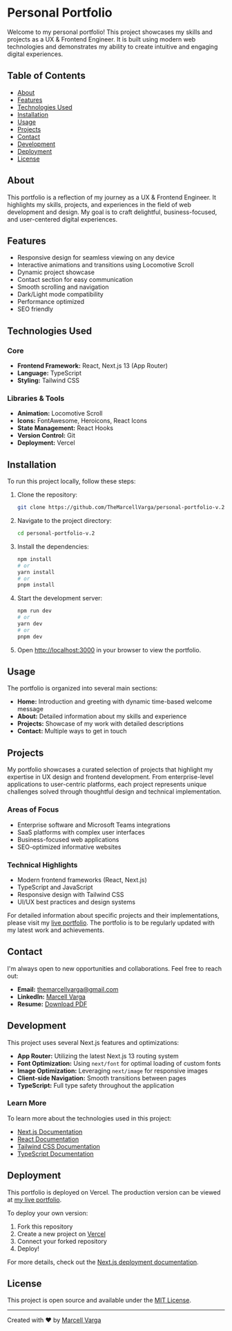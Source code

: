 # Personal Portfolio

Welcome to my personal portfolio! This project showcases my skills and projects as a UX & Frontend Engineer. It is built using modern web technologies and demonstrates my ability to create intuitive and engaging digital experiences.

## Table of Contents

- [About](#about)
- [Features](#features)
- [Technologies Used](#technologies-used)
- [Installation](#installation)
- [Usage](#usage)
- [Projects](#projects)
- [Contact](#contact)
- [Development](#development)
- [Deployment](#deployment)
- [License](#license)

## About

This portfolio is a reflection of my journey as a UX & Frontend Engineer. It highlights my skills, projects, and experiences in the field of web development and design. My goal is to craft delightful, business-focused, and user-centered digital experiences.

## Features

- Responsive design for seamless viewing on any device
- Interactive animations and transitions using Locomotive Scroll
- Dynamic project showcase
- Contact section for easy communication
- Smooth scrolling and navigation
- Dark/Light mode compatibility
- Performance optimized
- SEO friendly

## Technologies Used

### Core
- **Frontend Framework:** React, Next.js 13 (App Router)
- **Language:** TypeScript
- **Styling:** Tailwind CSS

### Libraries & Tools
- **Animation:** Locomotive Scroll
- **Icons:** FontAwesome, Heroicons, React Icons
- **State Management:** React Hooks
- **Version Control:** Git
- **Deployment:** Vercel

## Installation

To run this project locally, follow these steps:

1. Clone the repository:
   ```bash
   git clone https://github.com/TheMarcellVarga/personal-portfolio-v.2.git
   ```

2. Navigate to the project directory:
   ```bash
   cd personal-portfolio-v.2
   ```

3. Install the dependencies:
   ```bash
   npm install
   # or
   yarn install
   # or
   pnpm install
   ```

4. Start the development server:
   ```bash
   npm run dev
   # or
   yarn dev
   # or
   pnpm dev
   ```

5. Open [http://localhost:3000](http://localhost:3000) in your browser to view the portfolio.

## Usage

The portfolio is organized into several main sections:

- **Home:** Introduction and greeting with dynamic time-based welcome message
- **About:** Detailed information about my skills and experience
- **Projects:** Showcase of my work with detailed descriptions
- **Contact:** Multiple ways to get in touch

## Projects

My portfolio showcases a curated selection of projects that highlight my expertise in UX design and frontend development. From enterprise-level applications to user-centric platforms, each project represents unique challenges solved through thoughtful design and technical implementation.

### Areas of Focus
- Enterprise software and Microsoft Teams integrations
- SaaS platforms with complex user interfaces
- Business-focused web applications
- SEO-optimized informative websites

### Technical Highlights
- Modern frontend frameworks (React, Next.js)
- TypeScript and JavaScript
- Responsive design with Tailwind CSS
- UI/UX best practices and design systems

For detailed information about specific projects and their implementations, please visit my [live portfolio](https://marcellvarga.com). The portfolio is to be regularly updated with my latest work and achievements.

## Contact

I'm always open to new opportunities and collaborations. Feel free to reach out:

- **Email:** [themarcellvarga@gmail.com](mailto:themarcellvarga@gmail.com)
- **LinkedIn:** [Marcell Varga](https://www.linkedin.com/in/marcellvarga/)
- **Resume:** [Download PDF](https://marcellvarga.com/Marcell-Varga-CV.pdf)

## Development

This project uses several Next.js features and optimizations:

- **App Router:** Utilizing the latest Next.js 13 routing system
- **Font Optimization:** Using `next/font` for optimal loading of custom fonts
- **Image Optimization:** Leveraging `next/image` for responsive images
- **Client-side Navigation:** Smooth transitions between pages
- **TypeScript:** Full type safety throughout the application

### Learn More

To learn more about the technologies used in this project:

- [Next.js Documentation](https://nextjs.org/docs)
- [React Documentation](https://reactjs.org/)
- [Tailwind CSS Documentation](https://tailwindcss.com/docs)
- [TypeScript Documentation](https://www.typescriptlang.org/docs/)

## Deployment

This portfolio is deployed on Vercel. The production version can be viewed at [my live portfolio](https://marcellvarga.com).

To deploy your own version:

1. Fork this repository
2. Create a new project on [Vercel](https://vercel.com)
3. Connect your forked repository
4. Deploy!

For more details, check out the [Next.js deployment documentation](https://nextjs.org/docs/deployment).

## License

This project is open source and available under the [MIT License](LICENSE).

---

Created with ❤️ by [Marcell Varga](https://github.com/TheMarcellVarga)
